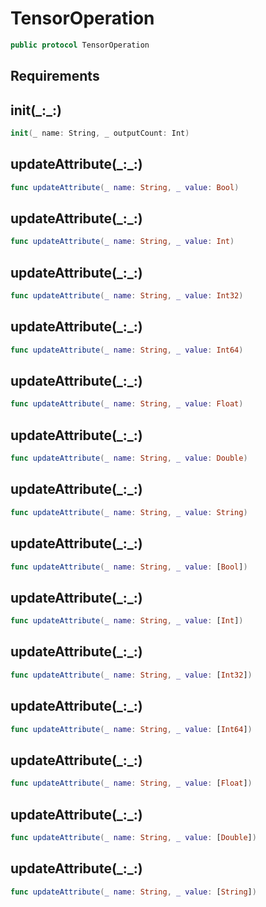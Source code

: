 # TensorOperation

``` swift
public protocol TensorOperation
```

## Requirements

## init(\_:\_:)

``` swift
init(_ name: String, _ outputCount: Int)
```

## updateAttribute(\_:\_:)

``` swift
func updateAttribute(_ name: String, _ value: Bool)
```

## updateAttribute(\_:\_:)

``` swift
func updateAttribute(_ name: String, _ value: Int)
```

## updateAttribute(\_:\_:)

``` swift
func updateAttribute(_ name: String, _ value: Int32)
```

## updateAttribute(\_:\_:)

``` swift
func updateAttribute(_ name: String, _ value: Int64)
```

## updateAttribute(\_:\_:)

``` swift
func updateAttribute(_ name: String, _ value: Float)
```

## updateAttribute(\_:\_:)

``` swift
func updateAttribute(_ name: String, _ value: Double)
```

## updateAttribute(\_:\_:)

``` swift
func updateAttribute(_ name: String, _ value: String)
```

## updateAttribute(\_:\_:)

``` swift
func updateAttribute(_ name: String, _ value: [Bool])
```

## updateAttribute(\_:\_:)

``` swift
func updateAttribute(_ name: String, _ value: [Int])
```

## updateAttribute(\_:\_:)

``` swift
func updateAttribute(_ name: String, _ value: [Int32])
```

## updateAttribute(\_:\_:)

``` swift
func updateAttribute(_ name: String, _ value: [Int64])
```

## updateAttribute(\_:\_:)

``` swift
func updateAttribute(_ name: String, _ value: [Float])
```

## updateAttribute(\_:\_:)

``` swift
func updateAttribute(_ name: String, _ value: [Double])
```

## updateAttribute(\_:\_:)

``` swift
func updateAttribute(_ name: String, _ value: [String])
```
